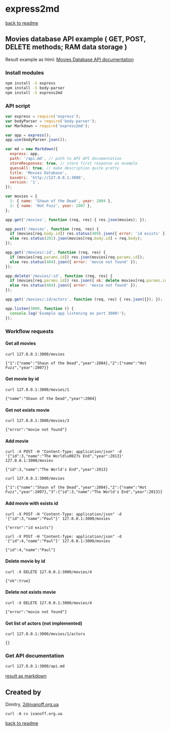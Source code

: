# express2md

[back to readme](../README.md)

## Movies database API example ( GET, POST, DELETE methods; RAM data storage )

Result example as html: [Movies Database API documentation](http://express2md.simpleness.org/express_movies_api.html)


### Install modules

```bash
npm install -S express
npm install -S body-parser
npm install -S express2md
```


### API script

```javascript
var express = require('express');
var bodyParser = require('body-parser');
var Markdown = require('express2md');

var app = express();
app.use(bodyParser.json());

var md = new Markdown({
  express: app,
  path: '/api.md', // path to API API documentation
  storeResponses: true, // store first response as example
  guessAll: true, // make description quite pretty
  title: 'Movies Database',
  baseUri: 'http://127.0.0.1:3000',
  version: '1',
});

var movies = {
  1: { name: 'Shaun of the Dead', year: 2004 },
  2: { name: 'Hot Fuzz', year: 2007 },
};

app.get('/movies', function (req, res) { res.json(movies); });

app.post('/movies', function (req, res) {
  if (movies[req.body.id]) res.status(409).json({ error: 'id exists' });
  else res.status(201).json(movies[req.body.id] = req.body);
});

app.get('/movies/:id', function (req, res) {
  if (movies[req.params.id]) res.json(movies[req.params.id]);
  else res.status(404).json({ error: 'movie not found' });
});

app.delete('/movies/:id', function (req, res) {
  if (movies[req.params.id]) res.json({ ok: delete movies[req.params.id] });
  else res.status(404).json({ error: 'movie not found' });
});

app.get('/movies/:id/actors', function (req, res) { res.json({}); });

app.listen(3000, function () {
  console.log('Example app listening on port 3000!');
});
```


### Workflow requests

#### Get all movies

```
curl 127.0.0.1:3000/movies
```
`{"1":{"name":"Shaun of the Dead","year":2004},"2":{"name":"Hot Fuzz","year":2007}}`


#### Get movie by id

```
curl 127.0.0.1:3000/movies/1
```
`{"name":"Shaun of the Dead","year":2004}`


#### Get not exists movie

```
curl 127.0.0.1:3000/movies/3
```
`{"error":"movie not found"}`


#### Add movie

```
curl -X POST -H "Content-Type: application/json" -d '{"id":3,"name":"The World\u0027s End","year":2013}' 127.0.0.1:3000/movies
```
`{"id":3,"name":"The World's End","year":2013}`

```
curl 127.0.0.1:3000/movies
```
`{"1":{"name":"Shaun of the Dead","year":2004},"2":{"name":"Hot Fuzz","year":2007},"3":{"id":3,"name":"The World's End","year":2013}}`


#### Add movie with exists id

```
curl -X POST -H "Content-Type: application/json" -d '{"id":3,"name":"Paul"}' 127.0.0.1:3000/movies
```
`{"error":"id exists"}`

```
curl -X POST -H "Content-Type: application/json" -d '{"id":4,"name":"Paul"}' 127.0.0.1:3000/movies
```
`{"id":4,"name":"Paul"}`


#### Delete movie by id

```
curl -X DELETE 127.0.0.1:3000/movies/4
```
`{"ok":true}`


#### Delete not exists movie

```
curl -X DELETE 127.0.0.1:3000/movies/4
```
`{"error":"movie not found"}`


#### Get list of actors (not implemented)

```
curl 127.0.0.1:3000/movies/1/actors
```
`{}`


### Get API documentation

```bash
curl 127.0.0.1:3000/api.md
```

[result as markdown](express_movies_api_result.md)


## Created by

Dimitry, 2@ivanoff.org.ua

```curl -A cv ivanoff.org.ua```


[back to readme](../README.md)
